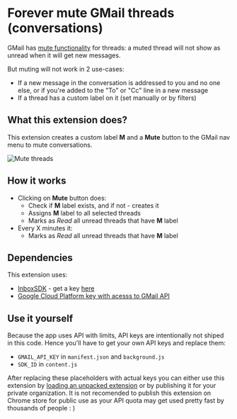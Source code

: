 # Forever mute GMail threads (conversations)

GMail has [mute functionality](https://support.google.com/mail/answer/47787?hl=en) for threads: a muted thread will not show as unread when it will get new messages.

But muting will not work in 2 use-cases:
* If a new message in the conversation is addressed to you and no one else, or if you're added to the "To" or "Cc" line in a new message
* If a thread has a custom label on it (set manually or by filters)

## What this extension does?

This extension creates a custom label **M** and a **Mute** button to the GMail nav menu to mute conversations. 

![Mute threads](https://cloud.githubusercontent.com/assets/171178/14768456/8b858f06-0a3a-11e6-9120-985bf2e2696f.png)

## How it works

* Clicking on **Mute** button does:
  * Check if **M** label exists, and if not - creates it
  * Assigns **M** label to all selected threads
  * Marks as _Read_ all unread threads that have **M** label
* Every X minutes it:
  * Marks as _Read_ all unread threads that have **M** label
  
## Dependencies

This extension uses:

* [InboxSDK](https://www.inboxsdk.com) - get a key [here](https://www.inboxsdk.com/register)
* [Google Cloud Platform key with acesss to GMail API](https://developers.google.com/api-client-library/javascript/features/authentication#simple-access-using-the-api-key)

## Use it yourself

Because the app uses API with limits, API keys are intentionally not shiped in this code. 
Hence you'll have to get your own API keys and replace them:

* `GMAIL_API_KEY` in `manifest.json` and `background.js`
* `SDK_ID` in `content.js`

After replacing these placeholders with actual keys you can either use this extension by [loading an unpacked extension]() or by publishing it for your private organization. 
It is not recomended to publish this extension on Chrome store for public use as your API quota may get used pretty fast by thousands of people : )



